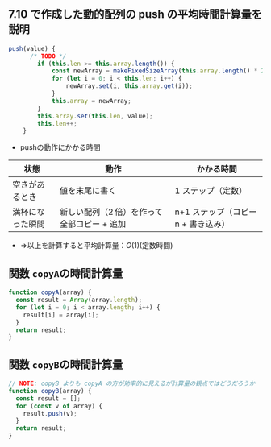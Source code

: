 ## 7.10 で作成した動的配列の push の平均時間計算量を説明
```js
push(value) {
      /* TODO */
        if (this.len >= this.array.length()) {
            const newArray = makeFixedSizeArray(this.array.length() * 2);
            for (let i = 0; i < this.len; i++) {
                newArray.set(i, this.array.get(i));
            }
            this.array = newArray;
        }
        this.array.set(this.len, value);
        this.len++;
    }
```
- pushの動作にかかる時間

| 状態           | 動作                   | かかる時間                      |
| ------------ | ------------------------ | -------------------------- |
| 空きがあるとき| 値を末尾に書く | 1 ステップ（定数）             |
| 満杯になった瞬間 | 新しい配列（2 倍）を作って全部コピー + 追加 | n+1 ステップ（コピー n + 書き込み） |

- ⇒以上を計算すると平均計算量：$O(1)$(定数時間)

## 関数 `copyA`の時間計算量
```js
function copyA(array) {
  const result = Array(array.length);
  for (let i = 0; i < array.length; i++) {
    result[i] = array[i];
  }
  return result;
}
```
## 関数 `copyB`の時間計算量
```js
// NOTE: copyB よりも copyA の方が効率的に見えるが計算量の観点ではどうだろうか
function copyB(array) {
  const result = [];
  for (const v of array) {
    result.push(v);
  }
  return result;
}
```